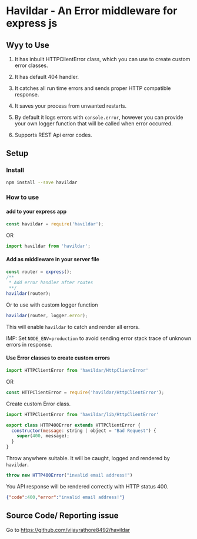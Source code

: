 
# Havildar - An Error middleware for express js

## Wyy to Use

1. It has inbuilt HTTPClientError class, which you can use to create custom error classes.

2. It has default 404 handler.

3. It catches all run time errors and sends proper HTTP compatible response.

4. It saves your process from unwanted restarts.

5. By default it logs errors with `console.error`, however you can provide your own logger function that will be called when error occurred.

6. Supports REST Api error codes.

## Setup

### Install

```bash
npm install --save havildar
```

### How to use

#### add to your express app

```javascript
const havildar = require('havildar');
```

OR

```typescript
import havildar from 'havildar';
```

#### Add as middleware in your server file

```javascript
const router = express();
/**
 * Add error handler after routes
 **/
havildar(router);
```

Or to use with custom logger function

```javascript
havildar(router, logger.error);
```

This will enable `havildar` to catch and render all errors.

IMP: Set `NODE_ENV=production` to avoid sending error stack trace of unknown errors in response.

#### Use Error classes to create custom errors

```javascript
import HTTPClientError from 'havildar/HttpClientError'
```

OR

```javascript
const HTTPClientError = require('havildar/HttpClientError');
```

Create custom Error class.

```javascript
import HTTPClientError from 'havildar/lib/HttpClientError'

export class HTTP400Error extends HTTPClientError {
  constructor(message: string | object = "Bad Request") {
    super(400, message);
  }
}
```

Throw anywhere suitable. It will be caught, logged and rendered by `havildar`.

```javascript
throw new HTTP400Error("invalid email address!")
```

You API response will be rendered correctly with HTTP status 400.

```json
{"code":400,"error":"invalid email address!"}
```

## Source Code/ Reporting issue

Go to <https://github.com/vijayrathore8492/havildar>